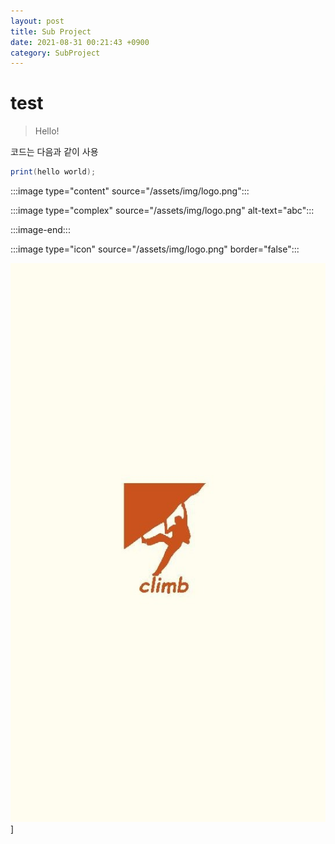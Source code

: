 ```yaml
---
layout: post
title: Sub Project
date: 2021-08-31 00:21:43 +0900
category: SubProject
---
```

# test
> Hello!

코드는 다음과 같이 사용
```c#
print(hello world);
```

:::image type="content" source="/assets/img/logo.png":::

:::image type="complex" source="/assets/img/logo.png" alt-text="abc":::

:::image-end:::

:::image type="icon" source="/assets/img/logo.png" border="false":::

![](/assets/img/logo.png)]